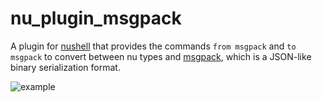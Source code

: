 # nu_plugin_msgpack

A plugin for [nushell](https://nushell.sh/) that provides the commands
`from msgpack` and `to msgpack` to convert between nu types and [msgpack](https://msgpack.org/),
which is a JSON-like binary serialization format.

![example](https://github.com/hulthe/nu_plugin_msgpack/blob/master/showcase/ls-to-msgpack.gif)
